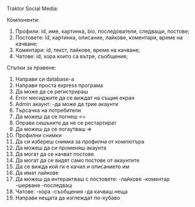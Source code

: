 Traktor Social Media:

Компоненти:
1. Профили: id, име, картинка, bio, последователи, следващи, постове;
2. Постовете: id, картинка, описание, лайкове, коментари, време на качване;
3. Коментари: id, текст, лайкове, време на качване;
4. Чатове: id, хора които са вътре, съобщения;

Стъпки за правене:
1. Направи си database-a
2. Направи проста express програма
3. Да може да се регистрираш
4. Error месиджите да се виждат на същия екран
5. Admin акаунт:
    -да може да трие акаунти
6. Tърсачка на потребители
7. Да можеш да се логнеш <=
8. Оправи сешъните да не се рестартират
9. Да можеш да се логаутваш =>
10. Профилни снимки
11. Да си избереш снимка за профилна от компютъра
12. Да можеш да си променяш акаунта
13. Да могат да се качват постове
14. Да могат да се видят само постове от акаунтите
15. Да се вижда кой ги е качил и описанието им
16. Да имат лайкове
17. Да можеш да интерактваш с постовете:
    -лайкове
    -коментар
    -шерване
    -последваш
18. Чатове:
    -хора
    -съобщения
    -да качваш неща
19. Направи нещата да изглеждат по-хубаво